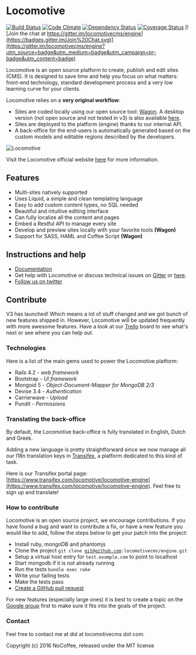 # Locomotive

[![Build Status](https://travis-ci.org/locomotivecms/engine.svg?branch=master)](https://travis-ci.org/locomotivecms/engine) [![Code Climate](https://codeclimate.com/github/locomotivecms/engine/badges/gpa.svg)](https://codeclimate.com/github/locomotivecms/engine) [![Dependency Status](https://gemnasium.com/locomotivecms/engine.svg)](https://gemnasium.com/locomotivecms/engine) [![Coverage Status](https://img.shields.io/coveralls/locomotivecms/engine.svg)](https://coveralls.io/r/locomotivecms/engine?branch=master) [![Join the chat at https://gitter.im/locomotivecms/engine](https://badges.gitter.im/Join%20Chat.svg)](https://gitter.im/locomotivecms/engine?utm_source=badge&utm_medium=badge&utm_campaign=pr-badge&utm_content=badge)

Locomotive is an open source platform to create, publish and edit sites (CMS). It is designed to save time and help you focus on what matters: front-end technology, standard development process and a very low learning curve for your clients.

Locomotive relies on a **very original workflow**:

- Sites are coded locally using our open source tool: [Wagon](https://github.com/locomotivecms/wagon). A desktop version (not open source and not tested in v3) is also available [here](http://www.wagonapp.com).
- Sites are deployed to the platform (engine) thanks to our internal API.
- A back-office for the end-users is automatically generated based on the custom models and editable regions described by the developers.

![Locomotive](https://dl.dropboxusercontent.com/u/20823269/locomotive-engine.png)

Visit the Locomotive official website [here](http://locomotive.works) for more information.

## Features

- Multi-sites natively supported
- Uses Liquid, a simple and clean templating language
- Easy to add custom content types, no SQL needed
- Beautiful and intuitive editing interface
- Can fully localize all the content and pages
- Embed a Restful API to manage every site
- Develop and preview sites locally with your favorite tools **(Wagon)**
- Support for SASS, HAML and Coffee Script **(Wagon)**

## Instructions and help

- [Documentation](https://locomotive-v3.readme.io/)
- Get help with Locomotive or discuss technical issues on [Gitter](https://gitter.im/locomotivecms/engine?utm_source=badge&utm_medium=badge&utm_campaign=pr-badge&utm_content=badge) or [here](https://locomotive-v3.readme.io/discuss).
- [Follow us on twitter](http://twitter.com/locomotivecms)

## Contribute

V3 has launched! Which means a lot of stuff changed and we got bunch of new features shipped in. However, Locomotive will be updated frequently with more awesome features. Have a look at our [Trello](https://trello.com/b/kRiy1dZu/locomotive-v3) board to see what's next or see where you can help out.

### Technologies

Here is a list of the main gems used to power the Locomotive platform:

- Rails 4.2   - *web framework*
- Bootstrap   - *UI framework*
- Mongoid 5   - *Object-Document-Mapper for MongoDB 2/3*
- Devise 3.4  - *Authentication*
- Carrierwave - *Upload*
- Pundit      - *Permissions*

### Translating the back-office

By default, the Locomotive back-office is fully translated in English, Dutch and Greek.

Adding a new language is pretty straightforward since we now manage all our I18n translation keys in [Transifex](https://www.transifex.com), a platform dedicated to this kind of task.

Here is our Transifex portal page: [https://www.transifex.com/locomotive/locomotive-engine](https://www.transifex.com/locomotive/locomotive-engine). Feel free to sign up and translate!

### How to contribute

Locomotive is an open source project, we encourage contributions. If you have found a bug and want to contribute a fix, or have a new feature you would like to add, follow the steps below to get your patch into the project:

- Install ruby, mongoDB and phantomjs
- Clone the project <code>git clone git@github.com:locomotivecms/engine.git</code>
- Setup a virtual host entry for <code>test.example.com</code> to point to localhost
- Start mongodb if it is not already running
- Run the tests <code>bundle exec rake</code>
- Write your failing tests
- Make the tests pass
- [Create a GitHub pull request](http://help.github.com/send-pull-requests)

For new features (especially large ones) it is best to create a topic on the [Google group](https://groups.google.com/forum/?fromgroups#!forum/locomotivecms) first to make sure it fits into the goals of the project.

### Contact

Feel free to contact me at did at locomotivecms dot com.

Copyright (c) 2016 NoCoffee, released under the MIT license
